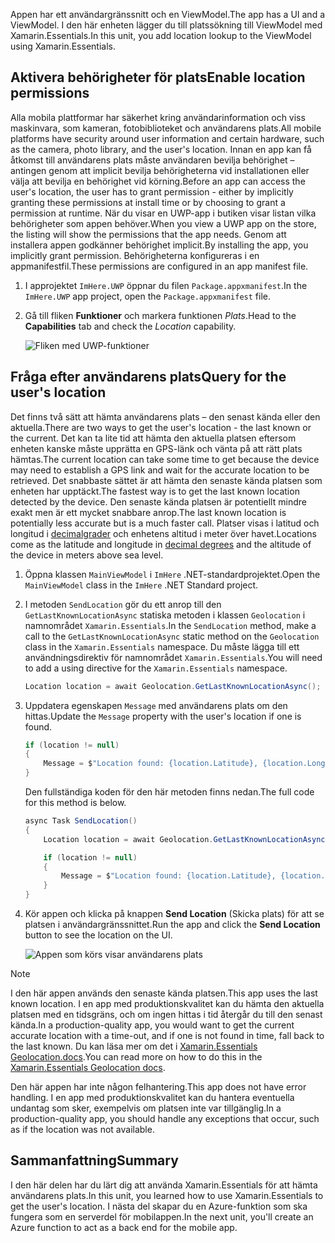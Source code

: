 <span data-ttu-id="d1476-101">Appen har ett användargränssnitt och en ViewModel.</span><span class="sxs-lookup"><span data-stu-id="d1476-101">The app has a UI and a ViewModel.</span></span> <span data-ttu-id="d1476-102">I den här enheten lägger du till platssökning till ViewModel med Xamarin.Essentials.</span><span class="sxs-lookup"><span data-stu-id="d1476-102">In this unit, you add location lookup to the ViewModel using Xamarin.Essentials.</span></span>

## <a name="enable-location-permissions"></a><span data-ttu-id="d1476-103">Aktivera behörigheter för plats</span><span class="sxs-lookup"><span data-stu-id="d1476-103">Enable location permissions</span></span>

<span data-ttu-id="d1476-104">Alla mobila plattformar har säkerhet kring användarinformation och viss maskinvara, som kameran, fotobiblioteket och användarens plats.</span><span class="sxs-lookup"><span data-stu-id="d1476-104">All mobile platforms have security around user information and certain hardware, such as the camera, photo library, and the user's location.</span></span> <span data-ttu-id="d1476-105">Innan en app kan få åtkomst till användarens plats måste användaren bevilja behörighet – antingen genom att implicit bevilja behörigheterna vid installationen eller välja att bevilja en behörighet vid körning.</span><span class="sxs-lookup"><span data-stu-id="d1476-105">Before an app can access the user's location, the user has to grant permission - either by implicitly granting these permissions at install time or by choosing to grant a permission at runtime.</span></span> <span data-ttu-id="d1476-106">När du visar en UWP-app i butiken visar listan vilka behörigheter som appen behöver.</span><span class="sxs-lookup"><span data-stu-id="d1476-106">When you view a UWP app on the store, the listing will show the permissions that the app needs.</span></span> <span data-ttu-id="d1476-107">Genom att installera appen godkänner behörighet implicit.</span><span class="sxs-lookup"><span data-stu-id="d1476-107">By installing the app, you implicitly grant permission.</span></span> <span data-ttu-id="d1476-108">Behörigheterna konfigureras i en appmanifestfil.</span><span class="sxs-lookup"><span data-stu-id="d1476-108">These permissions are configured in an app manifest file.</span></span>

1. <span data-ttu-id="d1476-109">I approjektet `ImHere.UWP` öppnar du filen `Package.appxmanifest`.</span><span class="sxs-lookup"><span data-stu-id="d1476-109">In the `ImHere.UWP` app project, open the `Package.appxmanifest` file.</span></span>

1. <span data-ttu-id="d1476-110">Gå till fliken **Funktioner** och markera funktionen *Plats*.</span><span class="sxs-lookup"><span data-stu-id="d1476-110">Head to the **Capabilities** tab and check the *Location* capability.</span></span>

    ![Fliken med UWP-funktioner](../media/4-uwp-location-capability.png)

## <a name="query-for-the-users-location"></a><span data-ttu-id="d1476-112">Fråga efter användarens plats</span><span class="sxs-lookup"><span data-stu-id="d1476-112">Query for the user's location</span></span>

<span data-ttu-id="d1476-113">Det finns två sätt att hämta användarens plats – den senast kända eller den aktuella.</span><span class="sxs-lookup"><span data-stu-id="d1476-113">There are two ways to get the user's location - the last known or the current.</span></span> <span data-ttu-id="d1476-114">Det kan ta lite tid att hämta den aktuella platsen eftersom enheten kanske måste upprätta en GPS-länk och vänta på att rätt plats hämtas.</span><span class="sxs-lookup"><span data-stu-id="d1476-114">The current location can take some time to get because the device may need to establish a GPS link and wait for the accurate location to be retrieved.</span></span> <span data-ttu-id="d1476-115">Det snabbaste sättet är att hämta den senaste kända platsen som enheten har upptäckt.</span><span class="sxs-lookup"><span data-stu-id="d1476-115">The fastest way is to get the last known location detected by the device.</span></span> <span data-ttu-id="d1476-116">Den senaste kända platsen är potentiellt mindre exakt men är ett mycket snabbare anrop.</span><span class="sxs-lookup"><span data-stu-id="d1476-116">The last known location is potentially less accurate but is a much faster call.</span></span> <span data-ttu-id="d1476-117">Platser visas i latitud och longitud i [decimalgrader](https://en.wikipedia.org/wiki/Decimal_degrees?azure-portal=true) och enhetens altitud i meter över havet.</span><span class="sxs-lookup"><span data-stu-id="d1476-117">Locations come as the latitude and longitude in [decimal degrees](https://en.wikipedia.org/wiki/Decimal_degrees?azure-portal=true) and the altitude of the device in meters above sea level.</span></span>

1. <span data-ttu-id="d1476-118">Öppna klassen `MainViewModel` i `ImHere` .NET-standardprojektet.</span><span class="sxs-lookup"><span data-stu-id="d1476-118">Open the `MainViewModel` class in the `ImHere` .NET Standard project.</span></span>

1. <span data-ttu-id="d1476-119">I metoden `SendLocation` gör du ett anrop till den `GetLastKnownLocationAsync` statiska metoden i klassen `Geolocation` i namnområdet `Xamarin.Essentials`.</span><span class="sxs-lookup"><span data-stu-id="d1476-119">In the `SendLocation` method, make a call to the `GetLastKnownLocationAsync` static method on the `Geolocation` class in the `Xamarin.Essentials` namespace.</span></span> <span data-ttu-id="d1476-120">Du måste lägga till ett användningsdirektiv för namnområdet `Xamarin.Essentials`.</span><span class="sxs-lookup"><span data-stu-id="d1476-120">You will need to add a using directive for the `Xamarin.Essentials` namespace.</span></span>

    ```csharp
    Location location = await Geolocation.GetLastKnownLocationAsync();
    ```

1. <span data-ttu-id="d1476-121">Uppdatera egenskapen `Message` med användarens plats om den hittas.</span><span class="sxs-lookup"><span data-stu-id="d1476-121">Update the `Message` property with the user's location if one is found.</span></span>

    ```csharp
    if (location != null)
    {
        Message = $"Location found: {location.Latitude}, {location.Longitude}.";
    }
    ```

    <span data-ttu-id="d1476-122">Den fullständiga koden för den här metoden finns nedan.</span><span class="sxs-lookup"><span data-stu-id="d1476-122">The full code for this method is below.</span></span>
    
    ```csharp
    async Task SendLocation()
    {
        Location location = await Geolocation.GetLastKnownLocationAsync();
    
        if (location != null)
        {
            Message = $"Location found: {location.Latitude}, {location.Longitude}.";
        }
    }
    ```

1. <span data-ttu-id="d1476-123">Kör appen och klicka på knappen **Send Location** (Skicka plats) för att se platsen i användargränssnittet.</span><span class="sxs-lookup"><span data-stu-id="d1476-123">Run the app and click the **Send Location** button to see the location on the UI.</span></span>

    ![Appen som körs visar användarens plats](../media/4-running-app-showing-location.png)    

> [!NOTE]
> <span data-ttu-id="d1476-125">I den här appen används den senaste kända platsen.</span><span class="sxs-lookup"><span data-stu-id="d1476-125">This app uses the last known location.</span></span> <span data-ttu-id="d1476-126">I en app med produktionskvalitet kan du hämta den aktuella platsen med en tidsgräns, och om ingen hittas i tid återgår du till den senast kända.</span><span class="sxs-lookup"><span data-stu-id="d1476-126">In a production-quality app, you would want to get the current accurate location with a time-out, and if one is not found in time, fall back to the last known.</span></span> <span data-ttu-id="d1476-127">Du kan läsa mer om det i [Xamarin.Essentials Geolocation.docs](https://docs.microsoft.com/xamarin/essentials/geolocation?tabs=uwp#using-geolocation?azure-portal=true).</span><span class="sxs-lookup"><span data-stu-id="d1476-127">You can read more on how to do this in the [Xamarin.Essentials Geolocation docs](https://docs.microsoft.com/xamarin/essentials/geolocation?tabs=uwp#using-geolocation?azure-portal=true).</span></span>
> 
> <span data-ttu-id="d1476-128">Den här appen har inte någon felhantering.</span><span class="sxs-lookup"><span data-stu-id="d1476-128">This app does not have error handling.</span></span> <span data-ttu-id="d1476-129">I en app med produktionskvalitet kan du hantera eventuella undantag som sker, exempelvis om platsen inte var tillgänglig.</span><span class="sxs-lookup"><span data-stu-id="d1476-129">In a production-quality app, you should handle any exceptions that occur, such as if the location was not available.</span></span>

## <a name="summary"></a><span data-ttu-id="d1476-130">Sammanfattning</span><span class="sxs-lookup"><span data-stu-id="d1476-130">Summary</span></span>

<span data-ttu-id="d1476-131">I den här delen har du lärt dig att använda Xamarin.Essentials för att hämta användarens plats.</span><span class="sxs-lookup"><span data-stu-id="d1476-131">In this unit, you learned how to use Xamarin.Essentials to get the user's location.</span></span> <span data-ttu-id="d1476-132">I nästa del skapar du en Azure-funktion som ska fungera som en serverdel för mobilappen.</span><span class="sxs-lookup"><span data-stu-id="d1476-132">In the next unit, you'll create an Azure function to act as a back end for the mobile app.</span></span>